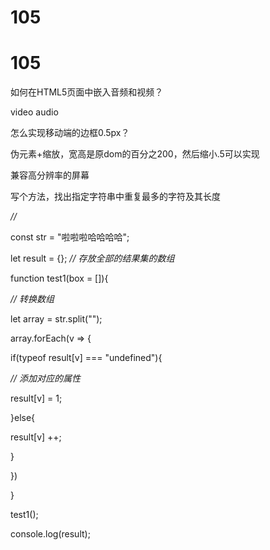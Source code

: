 # 105

# 105

如何在HTML5页面中嵌入音频和视频？

video audio

怎么实现移动端的边框0.5px？

伪元素+缩放，宽高是原dom的百分之200，然后缩小.5可以实现

兼容高分辨率的屏幕

写个方法，找出指定字符串中重复最多的字符及其长度

*//*

const str = "啦啦啦哈哈哈哈";

let result = {}; *// 存放全部的结果集的数组*

function test1(box = []){

*// 转换数组*

let array = str.split("");

array.forEach(v => {

if(typeof result[v] === "undefined"){

*// 添加对应的属性*

result[v] = 1;

}else{

result[v] ++;

}

})

}

test1();

console.log(result);